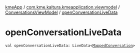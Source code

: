 [kmeApp](../../index.md) / [com.kme.kaltura.kmeapplication.viewmodel](../index.md) / [ConversationsViewModel](index.md) / [openConversationLiveData](./open-conversation-live-data.md)

# openConversationLiveData

`val openConversationLiveData: LiveData<`[`MappedConversation`](../../com.kme.kaltura.kmeapplication.data/-mapped-conversation/index.md)`>`